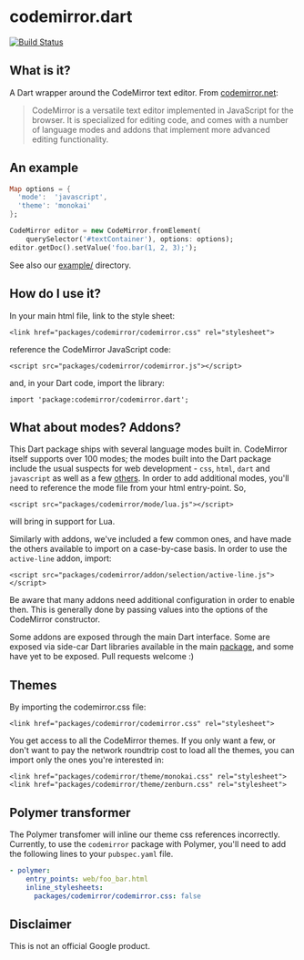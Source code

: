 # codemirror.dart

[![Build Status](https://travis-ci.org/google/codemirror.dart.svg?branch=master)](https://travis-ci.org/google/codemirror.dart)

## What is it?

A Dart wrapper around the CodeMirror text editor. From 
[codemirror.net](http://codemirror.net/):

> CodeMirror is a versatile text editor implemented in JavaScript for the
browser. It is specialized for editing code, and comes with a number of language
modes and addons that implement more advanced editing functionality.

## An example

```dart
Map options = {
  'mode':  'javascript',
  'theme': 'monokai'
};

CodeMirror editor = new CodeMirror.fromElement(
    querySelector('#textContainer'), options: options);
editor.getDoc().setValue('foo.bar(1, 2, 3);');
```

See also our
[example/](https://github.com/google/codemirror.dart/tree/master/example)
directory.

## How do I use it?

In your main html file, link to the style sheet:

    <link href="packages/codemirror/codemirror.css" rel="stylesheet">
    
reference the CodeMirror JavaScript code:

    <script src="packages/codemirror/codemirror.js"></script>

and, in your Dart code, import the library:

    import 'package:codemirror/codemirror.dart';

## What about modes? Addons?

This Dart package ships with several language modes built in. CodeMirror itself
supports over 100 modes; the modes built into the Dart package include the
usual suspects for web development - `css`, `html`, `dart` and `javascript` as
well as a few
[others](https://github.com/google/codemirror.dart/blob/master/tool/grind.dart#L122).
In order to add additional modes, you'll need to reference the mode file from
your html entry-point. So,

    <script src="packages/codemirror/mode/lua.js"></script>

will bring in support for Lua.

Similarly with addons, we've included a few common ones, and have made the
others available to import on a case-by-case basis. In order to use the
`active-line` addon, import:

    <script src="packages/codemirror/addon/selection/active-line.js"></script>

Be aware that many addons need additional configuration in order to enable then.
This is generally done by passing values into the options of the CodeMirror
constructor.

Some addons are exposed through the main Dart interface. Some are exposed via
side-car Dart libraries available in the main
[package](https://github.com/google/codemirror.dart/tree/master/lib), and some
have yet to be exposed. Pull requests welcome :)

## Themes

By importing the codemirror.css file:

    <link href="packages/codemirror/codemirror.css" rel="stylesheet">

You get access to all the CodeMirror themes. If you only want a few, or don't
want to pay the network roundtrip cost to load all the themes, you can import
only the ones you're interested in:

    <link href="packages/codemirror/theme/monokai.css" rel="stylesheet">
    <link href="packages/codemirror/theme/zenburn.css" rel="stylesheet">

## Polymer transformer

The Polymer transfomer will inline our theme css references incorrectly.
Currently, to use the `codemirror` package with Polymer, you'll need to add the
following lines to your `pubspec.yaml` file.

```yaml
- polymer:
    entry_points: web/foo_bar.html
    inline_stylesheets:
      packages/codemirror/codemirror.css: false
```          

## Disclaimer

This is not an official Google product.
